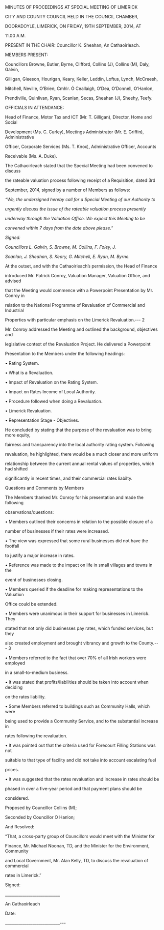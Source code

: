 MINUTES OF PROCEEDINGS AT SPECIAL MEETING OF LIMERICK

CITY AND COUNTY COUNCIL HELD IN THE COUNCIL CHAMBER,

DOORADOYLE, LIMERICK, ON FRIDAY, 19TH SEPTEMBER, 2014, AT

11.00 A.M.

PRESENT IN THE CHAIR: Councillor K. Sheahan, An Cathaoirleach.

MEMBERS PRESENT:

Councillors Browne, Butler, Byrne, Clifford, Collins (J), Collins (M), Daly, Galvin,

Gilligan, Gleeson, Hourigan, Keary, Keller, Leddin, Loftus, Lynch, McCreesh,

Mitchell, Neville, O’Brien, Cmhlr. Ó Ceallaigh, O’Dea, O’Donnell, O’Hanlon,

Prendiville, Quinlivan, Ryan, Scanlan, Secas, Sheahan (J), Sheehy, Teefy.

OFFICIALS IN ATTENDANCE:

Head of Finance, Motor Tax and ICT (Mr. T. Gilligan), Director, Home and Social

Development (Ms. C. Curley), Meetings Administrator (Mr. E. Griffin), Administrative

Officer, Corporate Services (Ms. T. Knox), Administrative Officer, Accounts

Receivable (Ms. A. Duke).

The Cathaoirleach stated that the Special Meeting had been convened to discuss

the rateable valuation process following receipt of a Requisition, dated 3rd

September, 2014, signed by a number of Members as follows:

*“We, the undersigned hereby call for a Special Meeting of our Authority to*

*urgently discuss the issue of the rateable valuation process presently*

*underway through the Valuation Office. We expect this Meeting to be*

*convened within 7 days from the date above please.”*

*Signed:*

*Councillors L. Galvin, S. Browne, M. Collins, F. Foley, J.*

*Scanlan, J. Sheahan, S. Keary, G. Mitchell, E. Ryan, M. Byrne.*

At the outset, and with the Cathaoirleach’s permission, the Head of Finance

introduced Mr. Patrick Conroy, Valuation Manager, Valuation Office, and advised

that the Meeting would commence with a Powerpoint Presentation by Mr. Conroy in

relation to the National Programme of Revaluation of Commercial and Industrial

Properties with particular emphasis on the Limerick Revaluation.---
2

Mr. Conroy addressed the Meeting and outlined the background, objectives and

legislative context of the Revaluation Project. He delivered a Powerpoint

Presentation to the Members under the following headings:

• Rating System.

• What is a Revaluation.

• Impact of Revaluation on the Rating System.

• Impact on Rates Income of Local Authority.

• Procedure followed when doing a Revaluation.

• Limerick Revaluation.

• Representation Stage - Objectives.

He concluded by stating that the purpose of the revaluation was to bring more equity,

fairness and transparency into the local authority rating system. Following

revaluation, he highlighted, there would be a much closer and more uniform

relationship between the current annual rental values of properties, which had shifted

significantly in recent times, and their commercial rates liabilty.

Questions and Comments by Members

The Members thanked Mr. Conroy for his presentation and made the following

observations/questions:

• Members outlined their concerns in relation to the possible closure of a

number of businesses if their rates were increased.

• The view was expressed that some rural businesses did not have the footfall

to justify a major increase in rates.

• Reference was made to the impact on life in small villages and towns in the

event of businesses closing.

• Members queried if the deadline for making representations to the Valuation

Office could be extended.

• Members were unanimous in their support for businesses in Limerick. They

stated that not only did businesses pay rates, which funded services, but they

also created employment and brought vibrancy and growth to the County.---
3

• Members referred to the fact that over 70% of all Irish workers were employed

in a small-to-medium business.

• It was stated that profits/liabilities should be taken into account when deciding

on the rates liability.

• Some Members referred to buildings such as Community Halls, which were

being used to provide a Community Service, and to the substantial increase in

rates following the revaluation.

• It was pointed out that the criteria used for Forecourt Filling Stations was not

suitable to that type of facility and did not take into account escalating fuel

prices.

• It was suggested that the rates revaluation and increase in rates should be

phased in over a five-year period and that payment plans should be

considered.

Proposed by Councillor Collins (M);

Seconded by Councillor O Hanlon;

And Resolved:

“That, a cross-party group of Councillors would meet with the Minister for

Finance, Mr. Michael Noonan, TD, and the Minister for the Environment, Community

and Local Government, Mr. Alan Kelly, TD, to discuss the revaluation of commercial

rates in Limerick.”

Signed:

\_\_\_\_\_\_\_\_\_\_\_\_\_\_\_\_\_\_\_\_\_\_\_\_\_\_\_\_

An Cathaoirleach

Date:

\_\_\_\_\_\_\_\_\_\_\_\_\_\_\_\_\_\_\_\_\_\_\_\_\_\_\_\_---
